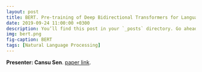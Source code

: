 ```yaml
---
layout: post
title: BERT. Pre-training of Deep Bidirectional Transformers for Language Understanding
date: 2019-09-24 11:00:00 +0300
description: You’ll find this post in your `_posts` directory. Go ahead and edit it and re-build the site to see your changes. # Add post description (optional)
img: bert.png
fig-caption: BERT
tags: [Natural Language Processing]
---
```


**Presenter: Cansu Sen**.
[paper link](https://arxiv.org/pdf/1810.04805.pdf).
